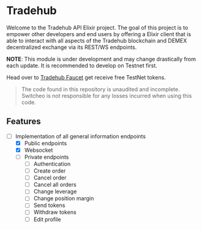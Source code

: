 # Tradehub

Welcome to the Tradehub API Elixir project. The goal of this project is to empower other developers and end users by offering a Elixir client that is able to interact with all aspects of the Tradehub blockchain and DEMEX decentralized exchange via its REST/WS endpoints.

**NOTE**: This module is under development and may change drastically from each update. It is recommended to develop on Testnet first.

Head over to [Tradehub Faucet](https://t.me/the_tradehub_bot) get receive free TestNet tokens.


> The code found in this repository is unaudited and incomplete. Switcheo is not responsible for any losses incurred when using this code.


## Features

* [ ] Implementation of all general information endpoints
  * [x] Public endpoints
  * [x] Websocket
  * [ ] Private endpoints
    * [ ] Authentication
    * [ ] Create order
    * [ ] Cancel order
    * [ ] Cancel all orders
    * [ ] Change leverage
    * [ ] Change position margin
    * [ ] Send tokens
    * [ ] Withdraw tokens
    * [ ] Edit profile
